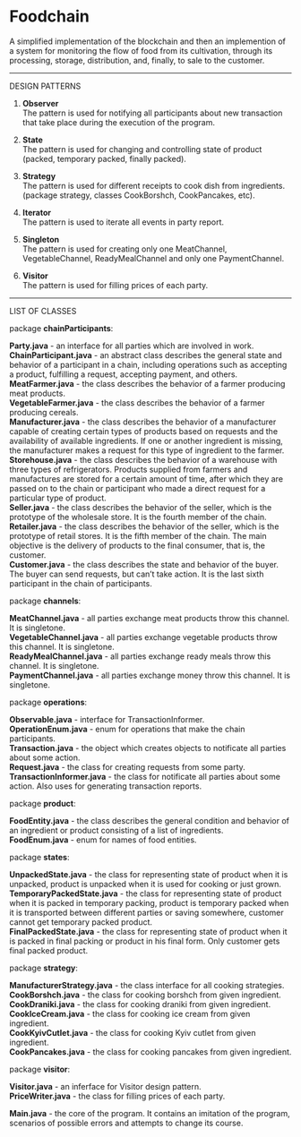 # Foodchain

A simplified implementation of the blockchain and then an implemention of a system for monitoring the flow of food from its cultivation, through its processing, storage, distribution, and, finally, to sale to the customer.

-------------

DESIGN PATTERNS

1. **Observer**        
The pattern is used for notifying all participants about new transaction that take place during the execution of the program.


2. **State**             
The pattern is used for changing and controlling state of product (packed, temporary packed, finally packed).


3. **Strategy**       
The pattern is used for different receipts to cook dish from ingredients.       
(package strategy, classes CookBorshch, CookPancakes, etc).


4. **Iterator**     
The pattern is used to iterate all events in party report.


5. **Singleton**      
The pattern is used for creating only one MeatChannel, VegetableChannel, ReadyMealChannel and only one PaymentChannel.


6. **Visitor**    
The pattern is used for filling prices of each party.

---------------------

LIST OF CLASSES      

package **chainParticipants**:      

**Party.java** - an interface for all parties which are involved in work.     
**ChainParticipant.java** - an abstract class describes the general state and behavior of a participant in a chain, including operations such as accepting a product, fulfilling a request, accepting payment, and others.          
**MeatFarmer.java** - the class describes the behavior of a farmer producing meat products.      
**VegetableFarmer.java** - the class describes the behavior of a farmer producing cereals.       
**Manufacturer.java** - the class describes the behavior of a manufacturer capable of creating certain types of products based on requests and the availability of available ingredients. If one or another ingredient is missing, the manufacturer makes a request for this type of ingredient to the farmer.      
**Storehouse.java** - the class describes the behavior of a warehouse with three types of refrigerators. Products supplied from farmers and manufactures are stored for a certain amount of time, after which they are passed on to the chain or participant who made a direct request for a particular type of product.       
**Seller.java** - the class describes the behavior of the seller, which is the prototype of the wholesale store. It is the fourth member of the chain.        
**Retailer.java** - the class describes the behavior of the seller, which is the prototype of retail stores. It is the fifth member of the chain. The main objective is the delivery of products to the final consumer, that is, the customer.         
**Customer.java** - the class describes the state and behavior of the buyer. The buyer can send requests, but can’t take action. It is the last sixth participant in the chain of participants.          

package **channels**:       

**MeatChannel.java** - all parties exchange meat products throw this channel. It is singletone.         
**VegetableChannel.java** - all parties exchange vegetable products throw this channel. It is singletone.        
**ReadyMealChannel.java** - all parties exchange ready meals throw this channel. It is singletone.       
**PaymentChannel.java** - all parties exchange money throw this channel. It is singletone.      

package **operations**:      

**Observable.java** - interface for TransactionInformer.       
**OperationEnum.java** - enum for operations that make the chain participants.      
**Transaction.java** - the object which creates objects to notificate all parties about some action.       
**Request.java** - the class for creating requests from some party.      
**TransactionInformer.java** - the class for notificate all parties about some action. Also uses for generating transaction reports.      

package **product**:      

**FoodEntity.java** - the class describes the general condition and behavior of an ingredient or product consisting of a list of ingredients.         
**FoodEnum.java** - enum for names of food entities.        

package **states**:      

**UnpackedState.java** - the class for representing state of product when it is unpacked, product is unpacked when it is used for cooking or just grown.     
**TemporaryPackedState.java** - the class for representing state of product when it is packed in temporary packing, product is temporary packed when it is transported between different parties or saving somewhere, customer cannot get temporary packed product.      
**FinalPackedState.java** - the class for representing state of product when it is packed in final packing or product in his final form. Only customer gets final packed product.     

package **strategy**:      

**ManufacturerStrategy.java** - the class interface for all cooking strategies.      
**CookBorshch.java** - the class for cooking borshch from given ingredient.     
**CookDraniki.java** - the class for cooking draniki from given ingredient.       
**CookIceCream.java** - the class for cooking ice cream from given ingredient.       
**CookKyivCutlet.java** - the class for cooking Kyiv cutlet from given ingredient.        
**CookPancakes.java** - the class for cooking pancakes from given ingredient.       


package **visitor**:     

**Visitor.java** - an inferface for Visitor design pattern.       
**PriceWriter.java** - the class for filling prices of each party.      


**Main.java** - the core of the program. It contains an imitation of the program, scenarios of possible errors and attempts to change its course.
